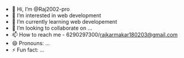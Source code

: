 - 👋 Hi, I’m @Raj2002-pro
- 👀 I’m interested in web development
- 🌱 I’m currently learning web developement
- 💞️ I’m looking to collaborate on ...
- 📫 How to reach me - 6290297300/rajkarmakar180203@gmail.com
- 😄 Pronouns: ...
- ⚡ Fun fact: ...

<!---
Raj2002-pro/Raj2002-pro is a ✨ special ✨ repository because its `README.md` (this file) appears on your GitHub profile.
You can click the Preview link to take a look at your changes.
--->
